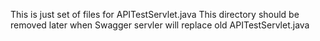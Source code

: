 This is just set of files for APITestServlet.java
This directory should be removed later when Swagger servler will replace old APITestServlet.java

